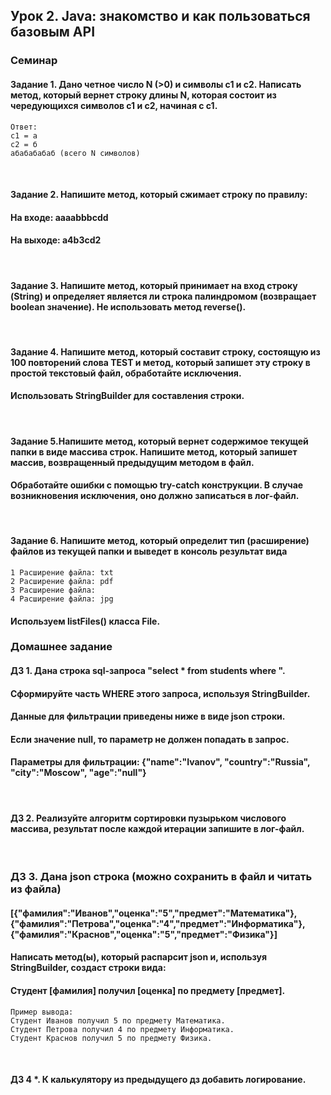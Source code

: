 ## Урок 2. Java: знакомство и как пользоваться базовым API
### Семинар
#### Задание 1.  Дано четное число N (>0) и символы c1 и c2. Написать метод, который вернет строку длины N, которая состоит из чередующихся символов c1 и c2, начиная с c1.
    Ответ: 
    с1 = а
    с2 = б
    абабабабаб (всего N символов)
<br/>

#### Задание 2. Напишите метод, который сжимает строку по правилу: 
#### На входе: aaaabbbcdd 
#### На выходе: a4b3cd2
<br/>

#### Задание 3. Напишите метод, который принимает на вход строку (String) и определяет является ли строка палиндромом (возвращает boolean значение). Не использовать метод reverse().
<br/>
  
#### Задание 4. Напишите метод, который составит строку, состоящую из 100 повторений слова TEST и метод, который запишет эту строку в простой текстовый файл, обработайте исключения.
#### Использовать StringBuilder для составления строки.
<br/>

#### Задание 5.Напишите метод, который вернет содержимое текущей папки в виде массива строк. Напишите метод, который запишет массив, возвращенный предыдущим методом в файл.
#### Обработайте ошибки с помощью try-catch конструкции. В случае возникновения исключения, оно должно записаться в лог-файл.
<br/>

#### Задание 6. Напишите метод, который определит тип (расширение) файлов из текущей папки и выведет в консоль результат вида
    1 Расширение файла: txt
    2 Расширение файла: pdf
    3 Расширение файла:
    4 Расширение файла: jpg
#### Используем listFiles() класса File.
### Домашнее задание
#### ДЗ 1. Дана строка sql-запроса "select * from students where ".
#### Сформируйте часть WHERE этого запроса, используя StringBuilder.
#### Данные для фильтрации приведены ниже в виде json строки.
#### Если значение null, то параметр не должен попадать в запрос.
#### Параметры для фильтрации: {"name":"Ivanov", "country":"Russia", "city":"Moscow", "age":"null"}
<br/>

#### ДЗ 2. Реализуйте алгоритм сортировки пузырьком числового массива, результат после каждой итерации запишите в лог-файл.
<br/>

### ДЗ 3. Дана json строка (можно сохранить в файл и читать из файла)
#### [{"фамилия":"Иванов","оценка":"5","предмет":"Математика"},{"фамилия":"Петрова","оценка":"4","предмет":"Информатика"},{"фамилия":"Краснов","оценка":"5","предмет":"Физика"}]
#### Написать метод(ы), который распарсит json и, используя StringBuilder, создаст строки вида: 
#### Студент [фамилия] получил [оценка] по предмету [предмет].
    Пример вывода:
    Студент Иванов получил 5 по предмету Математика.
    Студент Петрова получил 4 по предмету Информатика.
    Студент Краснов получил 5 по предмету Физика.
<br/>

#### ДЗ 4 *. К калькулятору из предыдущего дз добавить логирование.